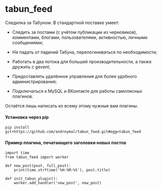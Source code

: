 tabun_feed
==========

Следилка за Табуном. В стандартной поставке умеет:

* Следить за постами (с учётом публикации из черновиков), комментами, блогами, пользователями, активностью, личными сообщениями;

* Не падать от падений Табуна, перелогиниваться по необходимости;

* Работать в два потока для большей производительности, а также дружить с gevent;

* Предоставлять удалённое управления для более удобного администрирования;

* Подключаться к MySQL и ВКонтакте для работы самописных плагинов.

Остаётся лишь написать ко всему этому нужные вам плагины.


#### Установка через pip

```
pip install git+https://github.com/andreymal/tabun_feed.git#egg=tabun_feed
```


#### Пример плагина, печатающего заголовки новых постов

```
import time
from tabun_feed import worker

def new_post(post, full_post):
    print(time.strftime('%H:%M:%S'), post.title)

def init_tabun_plugin():
    worker.add_handler('new_post', new_post)
```

